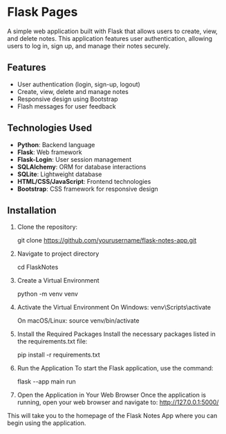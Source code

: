 # Flask Pages

A simple web application built with Flask that allows users to create, view, and delete notes. This application features user authentication, allowing users to log in, sign up, and manage their notes securely.

## Features

- User authentication (login, sign-up, logout)
- Create, view, delete and manage notes
- Responsive design using Bootstrap
- Flash messages for user feedback

## Technologies Used

- **Python**: Backend language
- **Flask**: Web framework
- **Flask-Login**: User session management
- **SQLAlchemy**: ORM for database interactions
- **SQLite**: Lightweight database
- **HTML/CSS/JavaScript**: Frontend technologies
- **Bootstrap**: CSS framework for responsive design

## Installation

1. Clone the repository:

   git clone https://github.com/yourusername/flask-notes-app.git


2. Navigate to project directory

   cd FlaskNotes


3. Create a Virtual Environment

   python -m venv venv

4. Activate the Virtual Environment
   On Windows: venv\Scripts\activate

   On macOS/Linux: source venv/bin/activate

5. Install the Required Packages
   Install the necessary packages listed in the requirements.txt file:

   pip install -r requirements.txt

6. Run the Application
   To start the Flask application, use the command:
   
   flask --app main run

6. Open the Application in Your Web Browser
   Once the application is running, open your web browser and navigate to:
   http://127.0.0.1:5000/

This will take you to the homepage of the Flask Notes App where you can begin using the application.
